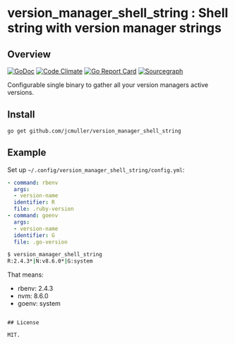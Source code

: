 # version_manager_shell_string : Shell string with version manager strings

## Overview
[![GoDoc](https://godoc.org/github.com/jcmuller/version_manager_shell_string?status.svg)](https://godoc.org/github.com/jcmuller/version_manager_shell_string)
[![Code Climate](https://codeclimate.com/github/jcmuller/version_manager_shell_string/badges/gpa.svg)](https://codeclimate.com/github/jcmuller/version_manager_shell_string)
[![Go Report Card](https://goreportcard.com/badge/github.com/jcmuller/version_manager_shell_string)](https://goreportcard.com/report/github.com/jcmuller/version_manager_shell_string)
[![Sourcegraph](https://sourcegraph.com/github.com/jcmuller/version_manager_shell_string/-/badge.svg)](https://sourcegraph.com/github.com/jcmuller/version_manager_shell_string?badge)

Configurable single binary to gather all your version managers active versions.

## Install

```
go get github.com/jcmuller/version_manager_shell_string
```

## Example

Set up `~/.config/version_manager_shell_string/config.yml`:
```yaml
- command: rbenv
  args:
  - version-name
  identifier: R
  file: .ruby-version
- command: goenv
  args:
  - version-name
  identifier: G
  file: .go-version
```

```bash
$ version_manager_shell_string
R:2.4.3*|N:v8.6.0*|G:system
```

That means:
- rbenv: 2.4.3
- nvm: 8.6.0
- goenv: system
```

## License

MIT.
